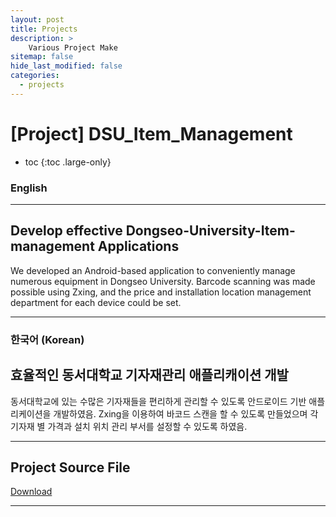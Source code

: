 ```yaml
---
layout: post
title: Projects
description: >
    Various Project Make
sitemap: false
hide_last_modified: false
categories:
  - projects
---
```


# [Project] DSU_Item_Management

* toc
{:toc .large-only}

### English
---


## Develop effective Dongseo-University-Item-management Applications

  We developed an Android-based application to conveniently manage numerous equipment in Dongseo University. Barcode scanning was made possible using Zxing, and the price and installation location management department for each device could be set.

---

### 한국어 (Korean)
## 효율적인 동서대학교 기자재관리 애플리캐이션 개발
  
  동서대학교에 있는 수많은 기자재들을 편리하게 관리할 수 있도록 안드로이드 기반 애플리케이션을 개발하였음. Zxing을 이용하여 바코드 스캔을 할 수 있도록 만들었으며 각 기자재 별 가격과 설치 위치 관리 부서를 설정할 수 있도록 하였음.
  
---

## Project Source File
[Download](https://github.com/YooTaeJeong/DSU_Item_Management)

---